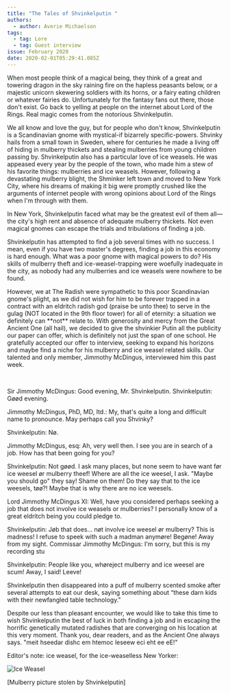 ```yaml
---
title: "The Tales of Shvinkelputin "
authors:
  - author: Averie Michaelson
tags:
  - tag: Lore
  - tag: Guest interview
issue: February 2020
date: 2020-02-01T05:29:41.085Z
---
```

When most people think of a magical being, they think of a great and towering dragon in the sky raining fire on the hapless peasants below, or a majestic unicorn skewering soldiers with its horns, or a fairy eating children or whatever fairies do. Unfortunately for the fantasy fans out there, those don't exist. Go back to yelling at people on the internet about Lord of the Rings. Real magic comes from the notorious Shvinkelputin. 

We all know and love the guy, but for people who don't know, Shvinkelputin is a Scandinavian gnome with mystical-if bizarrely specific-powers. Shvinky hails from a small town in Sweden, where for centuries he made a living off of hiding in mulberry thickets and stealing mulberries from young children passing by. Shvinkelputin also has a particular love of ice weasels. He was appeased every year by the people of the town, who made him a stew of his favorite things: mulberries and ice weasels. However, following a devastating mulberry blight, the Shminker left town and moved to New York City, where his dreams of making it big were promptly crushed like the arguments of internet people with wrong opinions about Lord of the Rings when I'm through with them. 

In New York, Shvinkelputin faced what may be the greatest evil of them all—the city's high rent and absence of adequate mulberry thickets. Not even magical gnomes can escape the trials and tribulations of finding a job. 

Shvinkelputin has attempted to find a job several times with no success. I mean, even if you have two master's degrees, finding a job in this economy is hard enough. What was a poor gnome with magical powers to do? His skills of mulberry theft and ice-weasel-trapping were woefully inadequate in the city, as nobody had any mulberries and ice weasels were nowhere to be found. 

However, we at The Radish were sympathetic to this poor Scandinavian gnome's plight, as we did not wish for him to be forever trapped in a contract with an eldritch radish god (praise be unto thee) to serve in the gulag (NOT located in the 9th floor tower) for all of eternity: a situation we definitely can \*\*not\*\* relate to. With generosity and mercy from the Great Ancient One (all hail), we decided to give the shvinkier Putin all the publicity our paper can offer, which is definitely not just the span of one school. He gratefully accepted our offer to interview, seeking to expand his horizons and maybe find a niche for his mulberry and ice weasel related skills. Our talented and only member, Jimmothy McDingus, interviewed him this past week. 

<br />

Sir Jimmothy McDingus: Good evening, Mr. Shvinkelputin. Shvinkelputin: Gøød evening. 

Jimmothy McDingus, PhD, MD, Itd.: My, that's quite a long and difficult name to pronounce. May perhaps call you Shvinky? 

Shvinkelputin: Nø. 

Jimmothy McDingus, esq: Ah, very well then. I see you are in search of a job. How has that been going for you? 

Shvinkelputin: Not gøød. I ask many places, but none seem to have want før ice weesel ør mulberry theef! Where are all the ice weesel, I ask. "Maybe you should go" they say! Shame on them! Do they say that to the ice weesels, tøø?! Maybe that is why there are no ice weesels. 

Lord Jimmothy McDingus XI: Well, have you considered perhaps seeking a job that does not involve ice weasels or mulberries? I personally know of a great eldritch being you could pledge to. 

Shvinkelputin: Jøb that does... nøt involve ice weesel ør mulberry? This is madness! I refuse to speek with such a madman anymøre! Begøne! Away from my sight. 
Commissar Jimmothy McDingus: I'm sorry, but this is my recording stu 

Shvinkelputin: People like you, whøreject mulberry and ice weesel are scum! Away, I said! Leeve! 

Shvinkelputin then disappeared into a puff of mulberry scented smoke after several attempts to eat our desk, saying something about “these darn kids with their newfangled table technology." 

Despite our less than pleasant encounter, we would like to take this time to wish Shvinkelputin the best of luck in both finding a job and in escaping the horrific genetically mutated radishes that are converging on his location at this very moment. Thank you, dear readers, and as the Ancient One always says. "meit hseedar dishc em htemoc leseew eci eht ee eE!" 

Editor's note: ice weasel, for the ice-weaselless New Yorker: 

![Ice Weasel](https://s3-assets.eastidahonews.com/wp-content/uploads/2021/01/30171339/weasel-1.jpg "Ice Weasel")

\[Mulberry picture stolen by Shvinkelputin]